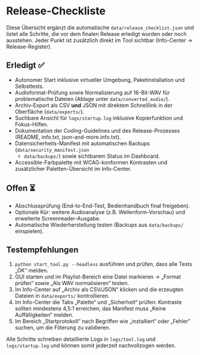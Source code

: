 # Release-Checkliste

Diese Übersicht ergänzt die automatische `data/release_checklist.json` und
listet alle Schritte, die vor dem finalen Release erledigt wurden oder noch
ausstehen. Jeder Punkt ist zusätzlich direkt im Tool sichtbar (Info-Center →
Release-Register).

## Erledigt ✅

- Autonomer Start inklusive virtueller Umgebung, Paketinstallation und
  Selbsttests.
- Audioformat-Prüfung sowie Normalisierung auf 16-Bit-WAV für problematische
  Dateien (Ablage unter `data/converted_audio/`).
- Archiv-Export als CSV **und** JSON mit direktem Schnelllink in der
  Oberfläche (`data/exports/`).
- Suchbare Ansicht für `logs/startup.log` inklusive Kopierfunktion und
  Fokus-Hilfen.
- Dokumentation der Coding-Guidelines und des Release-Prozesses (README,
  info.txt, json-and-more.info.txt).
- Datensicherheits-Manifest mit automatischen Backups (`data/security_manifest.json`
  + `data/backups/`) sowie sichtbarem Status im Dashboard.
- Accessible-Farbpalette mit WCAG-konformen Kontrasten und zusätzlicher
  Paletten-Übersicht im Info-Center.

## Offen ⏳

- Abschlussprüfung (End-to-End-Test, Bedienhandbuch final freigeben).
- Optionale Kür: weitere Audioanalyse (z.B. Wellenform-Vorschau) und erweiterte
  Screenreader-Ausgabe.
- Automatische Wiederherstellung testen (Backups aus `data/backups/` einspielen).

## Testempfehlungen

1. `python start_tool.py --headless` ausführen und prüfen, dass alle Tests
   „OK“ melden.
2. GUI starten und im Playlist-Bereich eine Datei markieren → „Format prüfen“
   sowie „Als WAV normalisieren“ testen.
3. Im Info-Center auf „Archiv als CSV/JSON“ klicken und die erzeugten Dateien in
   `data/exports/` kontrollieren.
4. Im Info-Center die Tabs „Palette“ und „Sicherheit“ prüfen: Kontraste sollten
   mindestens 4,5:1 erreichen, das Manifest muss „Keine Auffälligkeiten“ melden.
5. Im Bereich „Startprotokoll“ nach Begriffen wie „installiert“ oder „Fehler"
   suchen, um die Filterung zu validieren.

Alle Schritte schreiben detaillierte Logs in `logs/tool.log` und
`logs/startup.log` und können somit jederzeit nachvollzogen werden.

